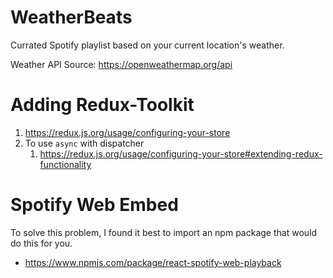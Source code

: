 # WeatherBeats
Currated Spotify playlist based on your current location's weather.  

Weather API Source:  https://openweathermap.org/api

# Adding Redux-Toolkit

1. <https://redux.js.org/usage/configuring-your-store>
2. To use `async` with dispatcher
   1. <https://redux.js.org/usage/configuring-your-store#extending-redux-functionality>

# Spotify Web Embed

To solve this problem, I found it best to import an npm package that would do this for you. 

- <https://www.npmjs.com/package/react-spotify-web-playback>
